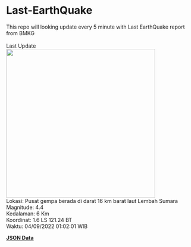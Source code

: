 # Last-EarthQuake
This repo will looking update every 5 minute with Last EarthQuake report from BMKG
<br>
<br>
Last Update
<br>
<img src="https://ews.bmkg.go.id/TEWS/data/20220904010201.mmi.jpg" width="400"/>
<br>
Lokasi: Pusat gempa berada di darat 16 km barat laut Lembah Sumara <br>
Magnitude: 4.4 <br>
Kedalaman: 6 Km <br>
Koordinat: 1.6 LS 121.24 BT <br>
Waktu: 04/09/2022 01:02:01 WIB <br>

<a href="./data/data.json">**JSON Data**</a>
